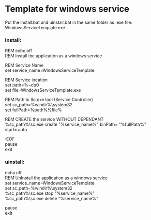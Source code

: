 # Template for windows service

Put the install.bat and uinstall.bat in the same folder as .exe file:
WindowsServiceTemplate.exe

### install:
REM echo off  
REM Install the application as a windows service  

REM Service Name  
set service_name=WindowsServiceTemplate  

REM Service location  
set path=%~dp0  
set file=WindowsServiceTemplate.exe  

REM Path to Sc.exe tool (Service Controller)  
set sc_path=%windir%\system32  
set fullPath=%path%%file%  

REM CREATE the service WITHOUT DEPENDANT  
%sc_path%\sc.exe create "%service_name%" binPath= "%fullPath%" start= auto  

:EOF  
pause  
exit  

### uinstall:

echo off  
REM UnInstall the application as a windows service  
set service_name=WindowsServiceTemplate  
set sc_path=%windir%\system32  
%sc_path%\sc.exe stop "%service_name%"  
%sc_path%\sc.exe delete "%service_name%"  

pause  
exit  